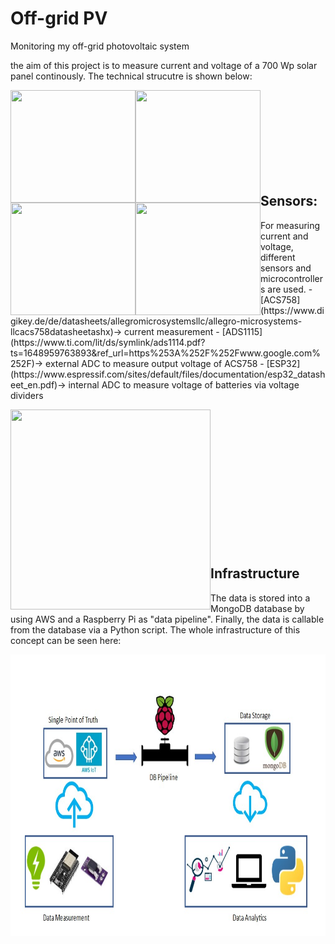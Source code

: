 # Off-grid PV
Monitoring my off-grid photovoltaic system

the aim of this project is to measure current and voltage of a 700 Wp solar panel continously. The technical strucutre is shown below:
<p><img align="left" src="https://github.com/Marius-Graml/Offgrid-PV/blob/main/pictures/solar_panel.jpg" width="200" height="180"</p>
<p><img align="left" src="https://github.com/Marius-Graml/Offgrid-PV/blob/main/pictures/charge_controller.jpg" width="200" height="180"</p>
<p><img align="left" src="https://github.com/Marius-Graml/Offgrid-PV/blob/main/pictures/batteries.jpg" width="200" height="180"</p>
<p><img align="left" src="https://github.com/Marius-Graml/Offgrid-PV/blob/main/pictures/inverter.jpg" width="200" height="180"</p>
</br>
</br>
</br>
</br>
</br>
</br>
</br>
</br>
<h2>Sensors:</h2>
For measuring current and voltage, different sensors and microcontrollers are used. 
 - [ACS758](https://www.digikey.de/de/datasheets/allegromicrosystemsllc/allegro-microsystems-llcacs758datasheetashx)-> current measurement 
  -  [ADS1115](https://www.ti.com/lit/ds/symlink/ads1114.pdf?ts=1648959763893&ref_url=https%253A%252F%252Fwww.google.com%252F)-> external ADC to measure output voltage of ACS758 
  -  [ESP32](https://www.espressif.com/sites/default/files/documentation/esp32_datasheet_en.pdf)-> internal ADC to measure voltage of batteries via voltage dividers 
<p><img align="left" src="https://github.com/Marius-Graml/Offgrid-PV/blob/main/pictures/ESP32_on_platine.jpg" width="320" height="320"</p>

</br>
</br>
</br>
</br>
</br>
</br>
</br>
</br>
</br>
</br>
</br>
</br>
</br>

<h2>Infrastructure</h2>
The data is stored into a MongoDB database by using AWS and a Raspberry Pi as "data pipeline". Finally, the data is callable from the database via a Python script. The whole infrastructure of this concept can be seen here:
<p><img align="left" src="https://github.com/Marius-Graml/Offgrid-PV/blob/main/pictures/concept_of_measurement.jpg" width="750" height="450"</p>

